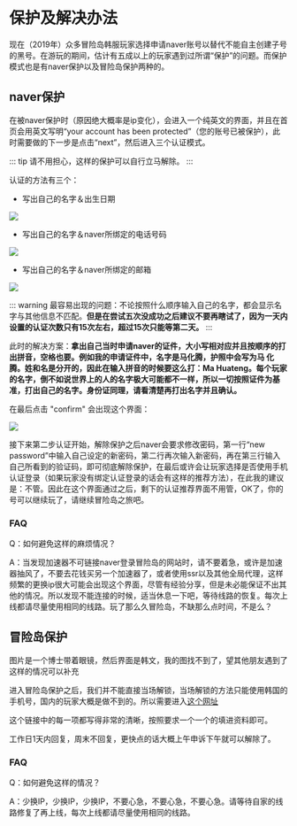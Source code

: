 # 保护及解决办法

现在（2019年）众多冒险岛韩服玩家选择申请naver账号以替代不能自主创建子号的黑号。在游玩的期间，估计有五成以上的玩家遇到过所谓“保护”的问题。而保护模式也是有naver保护以及冒险岛保护两种的。

## naver保护

在被naver保护时（原因绝大概率是ip变化），会进入一个纯英文的界面，并且在首页会用英文写明“your account has been protected”（您的账号已被保护），此时需要做的下一步是点击“next”，然后进入三个认证模式。

::: tip
请不用担心，这样的保护可以自行立马解除。
:::

认证的方法有三个：

- 写出自己的名字＆出生日期

![](https://i.loli.net/2019/07/17/5d2e0834c8bf811287.png)

- 写出自己的名字＆naver所绑定的电话号码

![](https://i.loli.net/2019/07/17/5d2e0972388b022631.png)

- 写出自己的名字＆naver所绑定的邮箱

![](https://i.loli.net/2019/07/17/5d2e09e29ff1336179.png)

::: warning
最容易出现的问题：不论按照什么顺序输入自己的名字，都会显示名字与其他信息不匹配。__但是在尝试五次没成功之后建议不要再瞎试了，因为一天内设置的认证次数只有15次左右，超过15次只能等第二天。__
:::

此时的解决方案：__拿出自己当时申请naver的证件，大小写相对应并且按顺序的打出拼音，空格也要。例如我的申请证件中，名字是马化腾，护照中会写为马 化腾。姓和名是分开的，因此在输入拼音的时候要这么打：Ma Huateng。每个玩家的名字，倒不如说世界上的人的名字极大可能都不一样，所以一切按照证件为基准，打出自己的名字。身份证同理，请看清楚再打出名字并且确认。__

在最后点击 "confirm" 会出现这个界面：

![](https://i.loli.net/2019/07/17/5d2e0d1abbbaa98015.png)

接下来第二步认证开始，解除保护之后naver会要求修改密码，第一行“new password”中输入自己设定的新密码，第二行再次输入新密码，再在第三行输入自己所看到的验证码，即可彻底解除保护，在最后或许会让玩家选择是否使用手机认证登录（如果玩家没有绑定认证登录的话会有这样的推荐方法），在此我的建议是：不管。因此在这个界面通过之后，剩下的认证推荐界面不用管，OK了，你的号可以继续玩了，请继续冒险岛之旅吧。

### FAQ

Q：如何避免这样的麻烦情况？

A：当发现加速器不可链接naver登录冒险岛的网站时，请不要着急，或许是加速器抽风了，不要去花钱买另一个加速器了，或者使用ssr以及其他全局代理，这样频繁的更换ip很大可能会出现这个界面，尽管有经验分享，但是未必能保证不出其他的情况。所以发现不能连接的时候，适当休息一下吧，等待线路的恢复。每次上线都请尽量使用相同的线路。玩了那么久冒险岛，不缺那么点时间，不是么？

## 冒险岛保护

图片是一个博士带着眼镜，然后界面是韩文，我的图找不到了，望其他朋友遇到了这样的情况可以补充

进入冒险岛保护之后，我们并不能直接当场解锁，当场解锁的方法只能使用韩国的手机号，国内的玩家大概是做不到的。所以需要进入[这个网址](https://help.naver.com/support/contents/contents.help?serviceNo=801&categoryNo=17522)

这个链接中的每一项都写得非常的清晰，按照要求一个一个的填进资料即可。

工作日1天内回复，周末不回复，更快点的话大概上午申诉下午就可以解除了。

### FAQ

Q：如何避免这样的情况？

A：少换IP，少换IP，少换IP，不要心急，不要心急，不要心急。请等待自家的线路修复了再上线，每次上线都请尽量使用相同的线路。